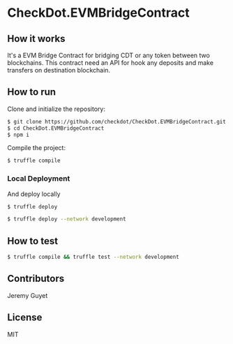 # CheckDot.EVMBridgeContract
## How it works

It's a EVM Bridge Contract for bridging CDT or any token between two blockchains.
This contract need an API for hook any deposits and make transfers on destination blockchain.

## How to run
Clone and initialize the repository:
```sh
$ git clone https://github.com/checkdot/CheckDot.EVMBridgeContract.git
$ cd CheckDot.EVMBridgeContract
$ npm i
```
Compile the project:
```sh
$ truffle compile
```

### Local Deployment
And deploy locally
```sh
$ truffle deploy
```
```sh
$ truffle deploy --network development
```

## How to test
```sh
$ truffle compile && truffle test --network development
```

## Contributors
Jeremy Guyet

## License
MIT